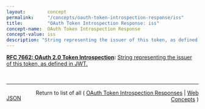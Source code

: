 ```yaml
---
layout:        concept
permalink:     "/concepts/oauth-token-introspection-response/iss"
title:         "OAuth Token Introspection Response: iss"
concept-name:  OAuth Token Introspection Response
concept-value: iss
description: "String representing the issuer of this token, as defined in JWT."
---
```


**[RFC 7662: OAuth 2.0 Token Introspection](/specs/IETF/RFC/7662 "This specification defines a method for a protected resource to query an OAuth 2.0 authorization server to determine the active state of an OAuth 2.0 token and to determine meta-information about this token. OAuth 2.0 deployments can use this method to convey information about the authorization context of the token from the authorization server to the protected resource."):** [String representing the issuer of this token, as defined in JWT.](http://tools.ietf.org/html/rfc7662#section-2.2 "Read documentation for OAuth Token Introspection Response &#34;iss&#34;")

<br/>
<hr/>

<p style="float : left"><a href="./iss.json" title="JSON representing this particular Web Concept value">JSON</a></p>
<p style="text-align: right">Return to list of all ( <a href="../oauth-token-introspection-responses">OAuth Token Introspection Responses</a> | <a href="../">Web Concepts</a> )</p>

